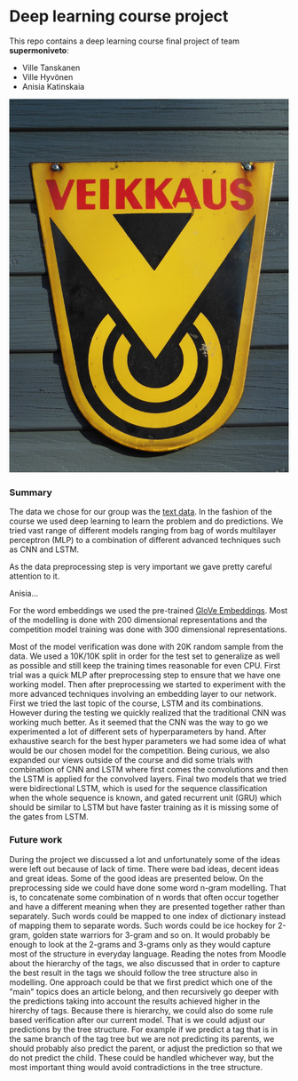 # Deep learning course project

This repo contains a deep learning course final project of team **supermoniveto**:
- Ville Tanskanen
- Ville Hyvönen
- Anisia Katinskaia

![](veikkaus.JPG)

### Summary

The data we chose for our group was the [text data](https://keras.io/datasets/#reuters-newswire-topics-classification). In the fashion of the course we used deep learning to learn the problem and do predictions. We tried vast range of different models ranging from bag of words multilayer perceptron (MLP) to a combination of different advanced techniques such as CNN and LSTM.

As the data preprocessing step is very important we gave pretty careful attention to it.

Anisia...

For the word embeddings we used the pre-trained [GloVe Embeddings](https://nlp.stanford.edu/projects/glove/). Most of the modelling is done with 200 dimensional representations and the competition model training was done with 300 dimensional representations.

Most of the model verification was done with 20K random sample from the data. We used a 10K/10K split in order for the test set to generalize as well as possible and still keep the training times reasonable for even CPU. First trial was a quick MLP after preprocessing step to ensure that we have one working model. Then after preprocessing we started to experiment with the more advanced techniques involving an embedding layer to our network.
First we tried the last topic of the course, LSTM and its combinations. However during the testing we quickly realized that the traditional CNN was working much better. As it seemed that the CNN was the way to go we experimented a lot of different sets of hyperparameters by hand. After exhaustive search for the best hyper parameters we had some idea of what would be our chosen model for the competition. Being curious, we also expanded our views outside of the course and did some trials with combination of CNN and LSTM where first comes the convolutions and then the LSTM is applied for the convolved layers. Final two models that we tried were bidirectional LSTM, which is used for the sequence classification when the whole sequence is known, and gated recurrent unit (GRU) which should be similar to LSTM but have faster training as it is missing some of the gates from LSTM.

### Future work

During the project we discussed a lot and unfortunately some of the ideas were left out because of lack of time. There were bad ideas, decent ideas and great ideas. Some of the good ideas are presented below.
On the preprocessing side we could have done some word n-gram modelling. That is, to concatenate some combination of n words that often occur together and have a different meaning when they are presented together rather than separately. Such words could be mapped to one index of dictionary instead of mapping them to separate words. Such words could be ice hockey for 2-gram, golden state warriors for 3-gram and so on. It would probably be enough to look at the 2-grams and 3-grams only as they would capture most of the structure in everyday language.
Reading the notes from Moodle about the hierarchy of the tags, we also discussed that in order to capture the best result in the tags we should follow the tree structure also in modelling. One approach could be that we first predict which one of the "main" topics does an article belong, and then recursively go deeper with the predictions taking into account the results achieved higher in the hirerchy of tags.
Because there is hierarchy, we could also do some rule based verification after our current model. That is we could adjust our predictions by the tree structure. For example if we predict a tag that is in the same branch of the tag tree but we are not predicting its parents, we should probably also predict the parent, or adjust the prediction so that we do not predict the child. These could be handled whichever way, but the most important thing would avoid contradictions in the tree structure.
